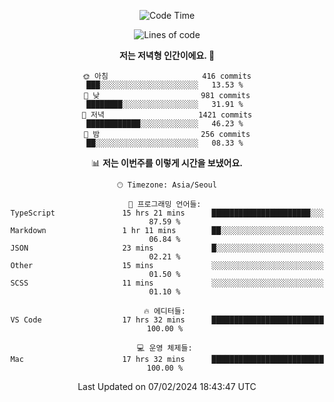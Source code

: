 <div align='center'>
 
<!--START_SECTION:waka-->
![Code Time](http://img.shields.io/badge/Code%20Time-3%2C360%20hrs%2023%20mins-blue)

![Lines of code](https://img.shields.io/badge/%EC%A0%80%EB%8A%94%20%EC%97%AC%ED%83%9C%EA%B9%8C%EC%A7%80%20-1.5%20million%20%EC%A4%84%EC%9D%98%20%EC%BD%94%EB%93%9C%EB%A5%BC%20%EC%9E%91%EC%84%B1%ED%96%88%EC%96%B4%EC%9A%94.-blue)

**저는 저녁형 인간이에요. 🦉** 

```text
🌞 아침                     416 commits         ███░░░░░░░░░░░░░░░░░░░░░░   13.53 % 
🌆 낮　                     981 commits         ████████░░░░░░░░░░░░░░░░░   31.91 % 
🌃 저녁                     1421 commits        ████████████░░░░░░░░░░░░░   46.23 % 
🌙 밤　                     256 commits         ██░░░░░░░░░░░░░░░░░░░░░░░   08.33 % 
```


📊 **저는 이번주를 이렇게 시간을 보냈어요.** 

```text
🕑︎ Timezone: Asia/Seoul

💬 프로그래밍 언어들: 
TypeScript               15 hrs 21 mins      ██████████████████████░░░   87.59 % 
Markdown                 1 hr 11 mins        ██░░░░░░░░░░░░░░░░░░░░░░░   06.84 % 
JSON                     23 mins             █░░░░░░░░░░░░░░░░░░░░░░░░   02.21 % 
Other                    15 mins             ░░░░░░░░░░░░░░░░░░░░░░░░░   01.50 % 
SCSS                     11 mins             ░░░░░░░░░░░░░░░░░░░░░░░░░   01.10 % 

🔥 에디터들: 
VS Code                  17 hrs 32 mins      █████████████████████████   100.00 % 

💻 운영 체제들: 
Mac                      17 hrs 32 mins      █████████████████████████   100.00 % 
```


 Last Updated on 07/02/2024 18:43:47 UTC
<!--END_SECTION:waka-->
 </div>
<!---
Emewjin/Emewjin is a ✨ special ✨ repository because its `README.md` (this file) appears on your GitHub profile.
You can click the Preview link to take a look at your changes.
--->
